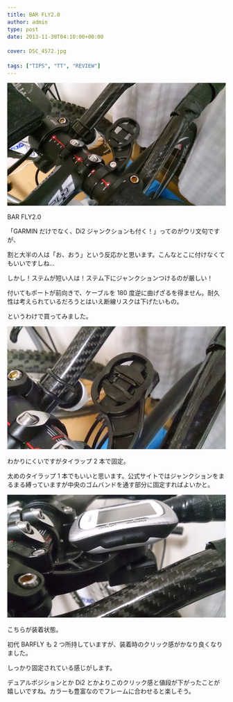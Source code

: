 ```yaml
---
title: BAR FLY2.0
author: admin
type: post
date: 2013-11-30T04:10:00+00:00

cover: DSC_4572.jpg

tags: ["TIPS", "TT", "REVIEW"]
---
```


![image](DSC_4572.jpg)

BAR FLY2.0

「GARMIN だけでなく、Di2 ジャンクションも付く！」ってのがウリ文句ですが、

割と大半の人は「お、おう」という反応かと思います。こんなとこに付けなくてもいいですしね…

しかし！ステムが短い人は！ステム下にジャンクションつけるのが厳しい！

付いてもポートが前向きで、ケーブルを 180 度逆に曲げざるを得ません。耐久性は考えられているだろうとはいえ断線リスクは下げたいもの。

というわけで買ってみました。

![image](DSC_4578.jpg)

わかりにくいですがタイラップ 2 本で固定。

太めのタイラップ 1 本でもいいと思います。公式サイトではジャンクションをまるまる縛っていますが中央のゴムバンドを通す部分に固定すればよいかと。

![image](DSC_4584.jpg)

こちらが装着状態。

初代 BARFLY も 2 つ所持していますが、装着時のクリック感がかなり良くなりました。

しっかり固定されている感じがします。

デュアルポジションとか Di2 とかよりこのクリック感と値段が下がったことが嬉しいですね。カラーも豊富なのでフレームに合わせると楽しそう。

